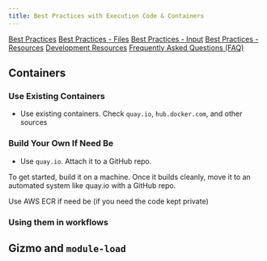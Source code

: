 ```yaml
---
title: Best Practices with Execution Code & Containers
---
```


[Best Practices](best_practices.md)
[Best Practices - Files](best_practices_files.md)
[Best Practices - Input](best_practices_input.md)
[Best Practices - Resources](best_practices_resources.md)
[Development Resources](development_resources.md)
[Frequently Asked Questions (FAQ)](faq.md)

## Containers


### Use Existing Containers

* Use existing containers. Check `quay.io`, `hub.docker.com`, and other sources


### Build Your Own If Need Be

* Use `quay.io`. Attach it to a GitHub repo.

To get started, build it on a machine. Once it builds cleanly, move it to an automated system like quay.io with a GitHub repo.

Use AWS ECR if need be (if you need the code kept private)

### Using them in workflows


## Gizmo and `module-load`

